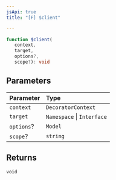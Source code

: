 ```yaml
---
jsApi: true
title: "[F] $client"

---
```

```ts
function $client(
   context, 
   target, 
   options?, 
   scope?): void
```

## Parameters

| Parameter | Type |
| :------ | :------ |
| `context` | `DecoratorContext` |
| `target` | `Namespace` \| `Interface` |
| `options`? | `Model` |
| `scope`? | `string` |

## Returns

`void`
